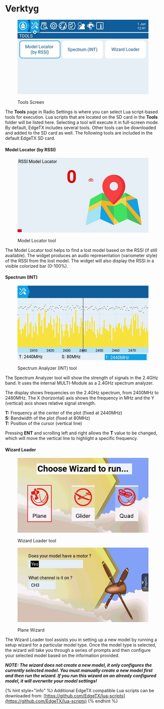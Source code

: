# Verktyg

<figure><img src="../../../.gitbook/assets/tools.jpg" alt=""><figcaption><p>Tools Screen</p></figcaption></figure>

The **Tools** page in Radio Settings is where you can select Lua script-based tools for execution. Lua scripts that are located on the SD card in the **Tools** folder will be listed here. Selecting a tool will execute it in full-screen mode. By default, EdgeTX includes several tools. Other tools can be downloaded and added to the SD card as well. The following tools are included in the default EdgeTX SD card.

#### Model Locator (by RSSI)

<figure><img src="../../../.gitbook/assets/rssi.jpg" alt=""><figcaption><p>Model Locator tool</p></figcaption></figure>

The Model Locator tool helps to find a lost model based on the RSSI (if still available). The widget produces an audio representation (variometer style) of the RSSI from the lost model. The widget will also display the RSSI in a visible colorized bar (0-100%).

#### Spectrum (INT)

<figure><img src="../../../.gitbook/assets/spectrum-int.jpg" alt=""><figcaption><p>Spectrum Analyzer (INT) tool</p></figcaption></figure>

The Spectrum Analyzer tool will show the strength of signals in the 2.4GHz band. It uses the internal MULTI-Module as a 2.4GHz spectrum analyzer.

The display shows frequencies on the 2.4GHz spectrum, from 2400MHz to 2480MHz. The X (horizontal) axis shows the frequency in MHz and the Y (vertical) axis shows relative signal strength.

**T:** Frequency at the center of the plot (fixed at 2440MHz)\
**S:** Bandwidth of the plot (fixed at 80MHz)\
**T:** Position of the cursor (vertical line)

Pressing **ENT** and scrolling left and right allows the **T** value to be changed, which will move the vertical line to highlight a specific frequency.

#### Wizard Loader

<div>

<figure><img src="../../../.gitbook/assets/wizard1.jpg" alt=""><figcaption><p>Wizard Loader tool</p></figcaption></figure>

 

<figure><img src="../../../.gitbook/assets/wizard2.jpg" alt=""><figcaption><p>Plane Wizard</p></figcaption></figure>

</div>

The Wizard Loader tool assists you in setting up a new model by running a setup wizard for a particular model type. Once the model type is selected, the wizard will take you through a series of prompts and then configure your selected model based on the information provided.

_**NOTE: The wizard does not create a new model, it only configures the currently selected model. You must manually create a new model first and then run the wizard. If you run this wizard on an already configured model, it will overwrite your model settings!**_

{% hint style="info" %}
Additional EdgeTX compatible Lua scripts can be downloaded from: [https://github.com/EdgeTX/lua-scripts](https://github.com/EdgeTX/lua-scripts)
{% endhint %}
